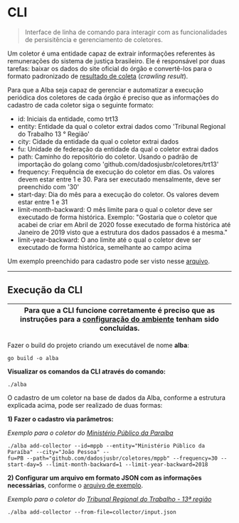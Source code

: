 # CLI

> Interface de linha de comando para interagir com as funcionalidades de persisitência e gerenciamento de coletores.

Um coletor é uma entidade capaz de extrair informações referentes às remunerações do sistema de justiça brasileiro. Ele é responsável por duas tarefas: baixar os dados do site oficial do órgão e convertê-los para o formato padronizado de [resultado de coleta](https://github.com/dadosjusbr/storage/blob/master/agency.go#L27) (_crawling result_). 

Para que a Alba seja capaz de gerenciar e automatizar a execução periódica dos coletores de cada órgão é preciso que as informações do cadastro de cada coletor siga o seguinte formato:

- id: Iniciais da entidade, como trt13
- entity: Entidade da qual o coletor extrai dados como 'Tribunal Regional do Trabalho 13 ° Região'
- city: Cidade da entidade da qual o coletor extrai dados
- fu: Unidade de federação da entidade da qual o coletor extrai dados
- path: Caminho do repositório do coletor. Usando o padrão de importação do golang como 'github.com/dadosjusbr/coletores/trt13'
- frequency: Frequência de execução do coletor em dias. Os valores devem estar entre 1 e 30. Para ser executado mensalmente, deve ser preenchido com '30'
- start-day: Dia do mês para a execução do coletor. Os valores devem estar entre 1 e 31
- limit-month-backward: O mês limite para o qual o coletor deve ser executado de forma histórica. Exemplo: "Gostaria que o coletor que acabei de criar em Abril de 2020 fosse executado de forma histórica até Janeiro de 2019 visto que a estrutura dos dados passados é a mesma."
- limit-year-backward: O ano limite até o qual o coletor deve ser executado de forma histórica, semelhante ao campo acima

Um exemplo preenchido para cadastro pode ser visto nesse [arquivo](https://github.com/dadosjusbr/alba/blob/comando-cli/cli/input.json).

***

## Execução da CLI

| Para que a CLI funcione corretamente é preciso que as instruções para a [configuração do ambiente](https://github.com/dadosjusbr/alba/blob/master/README.md) tenham sido concluídas. |
|--------------------------------------------------------------------------------------------------------------------------------------------------------------------------------------|

Fazer o build do projeto criando um executável de nome **alba**:

`go build -o alba`

**Visualizar os comandos da CLI através do comando:**

`./alba`

O cadastro de um coletor na base de dados da Alba, conforme a estrutura explicada acima, pode ser realizado de duas formas:

**1) Fazer o cadastro via parâmetros:**

*Exemplo para o coletor do [Ministério Público da Paraíba](https://github.com/dadosjusbr/coletores/tree/master/mppb)*
 ```
./alba add-collector --id=mppb --entity="Ministério Público da Paraíba" --city="João Pessoa" --
fu=PB --path="github.com/dadosjusbr/coletores/mppb" --frequency=30 --start-day=5 --limit-month-backward=1 --limit-year-backward=2018
```

**2) Configurar um arquivo em formato JSON com as informações necessárias**, conforme o [arquivo de exemplo](https://github.com/dadosjusbr/alba/blob/comando-cli/cli/input.json).

*Exemplo para o coletor do [Tribunal Regional do Trabalho - 13ª região](https://github.com/dadosjusbr/coletores/tree/master/trt13)*

`./alba add-collector --from-file=collector/input.json`
